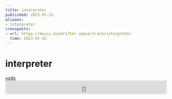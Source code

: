 ```yaml
---
title: interpreter
published: 2023-01-22
aliases:
- interpreter
crossposts:
- url: https://music.exodrifter.space/track/interpreter
  time: 2023-01-22
---
```


# interpreter

<div class="flex">
<div><i class="ri-video-fill"></i> <a href="https://vods.exodrifter.space/tag/song-interpreter">vods</a></div>
</div>

<iframe style="border: 0; width: 100%; max-width: 700px; height: 42px;" src="https://bandcamp.com/EmbeddedPlayer/album=477085509/size=small/bgcol=333333/linkcol=0f91ff/track=1235447503/transparent=true/" seamless><a href="https://music.exodrifter.space/album/lonely-metro">lonely metro by exodrifter</a></iframe>
